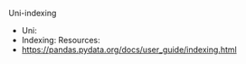 Uni-indexing
- Uni:
- Indexing:
Resources:
- https://pandas.pydata.org/docs/user_guide/indexing.html